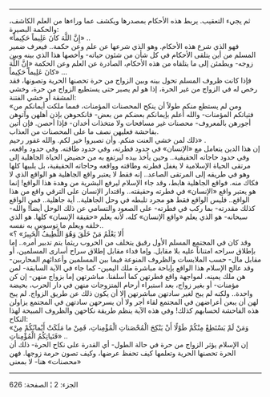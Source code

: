 ------------------------------------------------------------------------

ثم يجيء التعقيب. يربط هذه الأحكام بمصدرها ويكشف عما وراءها من العلم
الكاشف، والحكمة البصيرة:  
«إِنَّ اللَّهَ كانَ عَلِيماً حَكِيماً» ..  
فهو الذي شرع هذه الأحكام. وهو الذي شرعها عن علم وعن حكمة.. فيعرف ضمير
المسلم من أين يتلقى الأحكام في كل شأن من شئون حياته- وأخصها هذا الذي
بينه وبين زوجه- ويطمئن إلى ما يتلقاه من هذه الأحكام، الصادرة عن العلم
وعن الحكمة «إِنَّ اللَّهَ كانَ عَلِيماً حَكِيماً» ...  
فإذا كانت ظروف المسلم تحول بينه وبين الزواج من حرة تحصنها الحرية
وتصونها، فقد رخص له في الزواج من غير الحرة، إذا هو لم يصبر حتى يستطيع
الزواج من حرة، وخشي المشقة أو خشي الفتنة:  
«ومن لم يستطع منكم طولاً أن ينكح المحصنات المؤمنات، فمما ملكت أيمانكم من
فتياتكم المؤمنات- والله أعلم بإيمانكم بعضكم من بعض- فانكحوهن بإذن أهلهن
وآتوهن أجورهن بالمعروف- محصنات غير مسافحات ولا متخذات أخدان- فإذا أحصن.
فإن أتين بفاحشة فعليهن نصف ما على المحصنات من العذاب.  
ذلك لمن خشي العنت منكم. وأن تصبروا خير لكم. والله غفور رحيم» .  
إن هذا الدين يتعامل مع «الإنسان» في حدود فطرته، وفي حدود طاقته. وفي حدود
واقعه، وفي حدود حاجاته الحقيقية.. وحين يأخذ بيده ليرتفع به من حضيض
الحياة الجاهلية إلى مرتقى الحياة الإسلامية لا يغفل فطرته وطاقته وواقعه
وحاجاته الحقيقية، بل يلبيها كلها وهو في طريقه إلى المرتقى الصاعد.. إنه
فقط لا يعتبر واقع الجاهلية هو الواقع الذي لا فكاك منه. فواقع الجاهلية
هابط، وقد جاء الإسلام ليرفع البشرية من وهدة هذا الواقع! إنما هو يعتبر
واقع «الإنسان» في فطرته وحقيقته.. واقتدار الإنسان على الترقي واقع من هذا
الواقع.. فليس الواقع فقط هو مجرد تلبطه في وحل الجاهلية.. أية جاهلية..
فمن الواقع كذلك مقدرته- بما ركب في فطرته- على الصعود والتسامي عن ذلك
الوحل أيضاً! والله- سبحانه- هو الذي يعلم «واقع الإنسان» كله، لأنه يعلم
«حقيقة الإنسان» كلها. هو الذي خلقه ويعلم ما توسوس به نفسه..  
«أَلا يَعْلَمُ مَنْ خَلَقَ وَهُوَ اللَّطِيفُ الْخَبِيرُ» ؟  
وقد كان في المجتمع المسلم الأول رقيق يتخلف من الحروب ريثما يتم تدبير
أمره.. إما بإطلاق سراحه امتناناً عليه بلا مقابل. وإما فداء مقابل إطلاق
سراح أسارى المسلمين، أو مقابل مال- حسب الملابسات والظروف المنوعة فيما
بين المسلمين وأعدائهم المحاربين- وقد عالج الإسلام هذا الواقع بإباحة
مباشرة ملك اليمين- كما جاء في الآية السابقة- لمن هن ملك يمينه. لمواجهة
واقع فطرتهن كما أسلفنا. مباشرتهن إما بزواج منهن- إن كن مؤمنات- أو بغير
زواج، بعد استبراء أرحام المتزوجات منهن في دار الحرب، بحيضة واحدة.. ولكنه
لم يبح لغير سادتهن مباشرتهن إلا أن يكون ذلك عن طريق الزواج. لم يبح لهن
أن يبعن أعراضهن في المجتمع لقاء أجر ولا أن يسرحهن سادتهن في المجتمع
يزاولن هذه الفاحشة لحسابهم كذلك! وفي هذه الآية ينظم طريقة نكاحهن والظروف
المبيحة لهذا النكاح:  
«وَمَنْ لَمْ يَسْتَطِعْ مِنْكُمْ طَوْلًا أَنْ يَنْكِحَ الْمُحْصَناتِ الْمُؤْمِناتِ، فَمِنْ ما مَلَكَتْ أَيْمانُكُمْ
مِنْ فَتَياتِكُمُ الْمُؤْمِناتِ» ..  
إن الإسلام يؤثر الزواج من حرة في حالة الطول- أي القدرة على نكاح الحرة-
ذلك أن الحرة تحصنها الحرية وتعلمها كيف تحفظ عرضها، وكيف تصون حرمة زوجها.
فهن «محصنات» هنا- لا بمعنى

------------------------------------------------------------------------

الجزء: 2 ¦ الصفحة: 626
